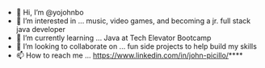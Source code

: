 - 👋 Hi, I’m @yojohnbo
- 👀 I’m interested in ... music, video games, and becoming a jr. full stack java developer
- 🌱 I’m currently learning ... Java at Tech Elevator Bootcamp
- 💞️ I’m looking to collaborate on ... fun side projects to help build my skills
- 📫 How to reach me ... https://www.linkedin.com/in/john-picillo/****

<!---
yojohnbo/yojohnbo is a ✨ special ✨ repository because its `README.md` (this file) appears on your GitHub profile.
You can click the Preview link to take a look at your changes.
--->
